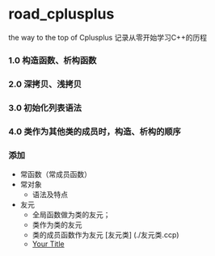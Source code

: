 # road_cplusplus
the way to the top of Cplusplus
记录从零开始学习C++的历程
### 1.0 构造函数、析构函数
### 2.0 深拷贝、浅拷贝
### 3.0 初始化列表语法
### 4.0 类作为其他类的成员时，构造、析构的顺序

### 添加
- 常函数（常成员函数）
- 常对象
   * 语法及特点
- 友元 
  - 全局函数做为类的友元；
  - 类作为类的友元
  - 类的成员函数作为友元 [友元类] (./友元类.ccp)
  - [Your Title](./友元类.cpp)
   
